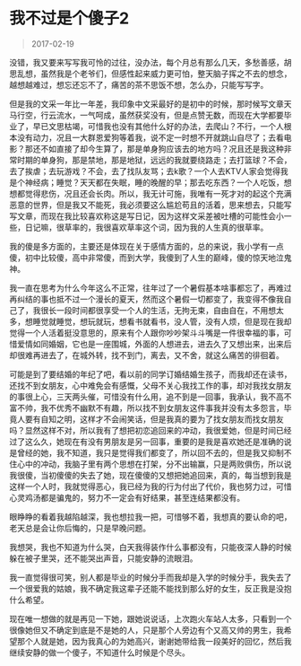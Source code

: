 # 我不过是个傻子2

> 2017-02-19

没错，我又要来写写我可怜的过往，没办法，每个月总有那么几天，多愁善感，胡思乱想，虽然我是个老爷们，但感性起来威力更可怕，整天脑子挥之不去的想念，越想越难过，想忘还忘不了，痛苦的茶不思饭不想，怎么办，只能写写字。

但是我的文采一年比一年差，我印象中文采最好的是初中的时候，那时候写文章天马行空，行云流水，一气呵成，虽然获奖没有，但是点赞无数，而现在大学都要毕业了，早已文思枯竭，可惜我也没有其他什么好的办法，去爬山？不行，一个人根本没有动力，况且一大群恩爱狗等着我，说不定一时想不开就跳山自尽了；去看电影？那还不如直接了却今生算了，那是单身狗应该去的地方吗？况且还是我这种非常时期的单身狗，那是禁地，那是地狱，远远的我就要绕路走；去打篮球？不会，去了挨虐；去玩游戏？不会，去了找队友骂；去k歌？一个人去KTV人家会觉得我是个神经病；睡觉？天天都在失眠，睡的晚醒的早；那去吃东西？一个人吃饭，想想都觉得悲伤，况且还会长肉。所以，我无计可施，我唯有一死才对的起这个充满恶意的世界，但是我又不能死，我必须要这么尴尬苟且的活着，思来想去，只能写写文章，而现在我比较喜欢称这是写日记，因为这样文采差被吐槽的可能性会小一些，日记嘛，很草率的，我很喜欢草率这个词，因为我的人生真的很草率。

我的傻是多方面的，主要还是体现在关于感情方面的，总的来说，我小学有一点傻，初中比较傻，高中非常傻，而到大学，我傻到了人生的巅峰，傻的惊天地泣鬼神。

我一直在思考为什么今年这么不正常，往年过了一个暑假基本啥事都忘了，再难过再纠结的事也抵不过一个漫长的夏天，然而这个暑假一切都变了，我变得不像我自己了，我很长一段时间都很享受一个人的生活，无拘无束，自由自在，不用想太多，想睡觉就睡觉，想玩就玩，想看书就看书，没人管，没有人烦，但是现在我却觉得一个人活着挺没意思的，原来有个人跟你吵吵架斗斗嘴是一件很幸福的事，可惜爱情如同婚姻，它也是一座围城，外面的人想进去，进去久了又想出来，出来后却很难再进去了，在城外转，找不到门，离去，又不舍，就这么痛苦的徘徊着。

可能是到了要结婚的年纪了吧，看以前的同学订婚结婚生孩子，而我却还在读书，还找不到女朋友，心中难免会有感慨，父母不关心我找工作的事，却对我找女朋友的事很上心，三天两头催，可惜没有什么用，追不到是一回事，我承认，我不高不富不帅，我不优秀不幽默不有趣，所以找不到女朋友这件事我并没有太多怨言，毕竟人要有自知之明，这样才不会闹笑话，但是我真的要为了找女朋友而找女朋友吗？显然这样不对，所以我有了想把初恋追回来的冲动，我很爱她，但是时间已经过了这么久，她现在有没有男朋友是另一回事，重要的是我是喜欢她还是准确的说是曾经的她，我不知道，我只是觉得我们都变了，所以回不去的，但是我又抑制不住心中的冲动，我脑子里有两个思想在打架，分不出输赢，只是两败俱伤，所以说我很傻，当初傻傻的失去了她，现在傻傻的又想把她追回来，真的，每当想到我是这样一个人时，我就觉得恶心，我已经为我的行为付出了代价，我也努力过，可惜心灵鸡汤都是骗鬼的，努力不一定会有好结果，甚至连结果都没有。

眼睁睁的看着我越陷越深，我也想拉我一把，可惜够不着，我想真的要认命的吧，老天总是会让你后悔的，只是早晚问题。

我想哭，我也不知道为什么哭，白天我得装作什么事都没有，只能夜深人静的时候躲在被子里哭，还不能哭出声音，只能安静的流眼泪。

我一直觉得很可笑，别人都是毕业的时候分手而我却是入学的时候分手，我失去了一个很爱我的姑娘，我不确定我这辈子还能不能找到那么好的女生，反正我是没抱什么希望。

现在唯一想做的就是再见一下她，跟她说说话，上次跑火车站人太多，只看到一个很像她但又不确定到底是不是她的人，只是那个人旁边有个又高又帅的男生，我希望那个人就是她，因为我真心的为她高兴，谢谢她带给我一段美好的回忆，然后我继续安静的做一个傻子，不知道什么时候是个尽头。